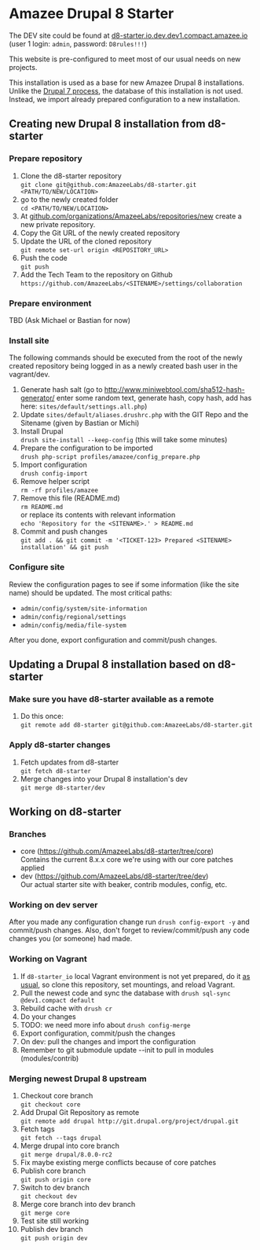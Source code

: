 # Amazee Drupal 8 Starter

The DEV site could be found at [d8-starter.io.dev.dev1.compact.amazee.io](http://d8-starter.io.dev.dev1.compact.amazee.io/) (user 1 login: `admin`, password: `D8rules!!!`)

This website is pre-configured to meet most of our usual needs on new projects.

This installation is used as a base for new Amazee Drupal 8 installations. Unlike the [Drupal 7 process](https://github.com/AmazeeLabs/new-site.com#readme), the database of this installation is not used. Instead, we import already prepared configuration to a new installation.

## Creating new Drupal 8 installation from d8-starter

### Prepare repository

1. Clone the d8-starter repository  
`git clone git@github.com:AmazeeLabs/d8-starter.git <PATH/TO/NEW/LOCATION>`
1. go to the newly created folder  
`cd <PATH/TO/NEW/LOCATION>`
1. At [github.com/organizations/AmazeeLabs/repositories/new](https://github.com/organizations/AmazeeLabs/repositories/new) create a new private repository.
1. Copy the Git URL of the newly created repository
1. Update the URL of the cloned repository  
`git remote set-url origin <REPOSITORY_URL>`
1. Push the code  
`git push`
1. Add the Tech Team to the repository on Github
`https://github.com/AmazeeLabs/<SITENAME>/settings/collaboration`

### Prepare environment

TBD (Ask Michael or Bastian for now)

### Install site

The following commands should be executed from the root of the newly created repository being logged in as a newly created bash user in the vagrant/dev.

1. Generate hash salt (go to http://www.miniwebtool.com/sha512-hash-generator/ enter some random text, generate hash, copy hash, add has here: `sites/default/settings.all.php`)
1. Update `sites/default/aliases.drushrc.php` with the GIT Repo and the Sitename (given by Bastian or Michi)
1. Install Drupal  
`drush site-install --keep-config` (this will take some minutes)
1. Prepare the configuration to be imported  
`drush php-script profiles/amazee/config_prepare.php`
1. Import configuration  
`drush config-import`  
1. Remove helper script  
`rm -rf profiles/amazee`
1. Remove this file (README.md)  
`rm README.md`  
or replace its contents with relevant information  
`echo 'Repository for the <SITENAME>.' > README.md`
1. Commit and push changes  
`git add . && git commit -m '<TICKET-123> Prepared <SITENAME> installation' && git push`

### Configure site

Review the configuration pages to see if some information (like the site name) should be updated. The most critical paths:

- `admin/config/system/site-information`
- `admin/config/regional/settings`
- `admin/config/media/file-system`

After you done, export configuration and commit/push changes.

## Updating a Drupal 8 installation based on d8-starter

### Make sure you have d8-starter available as a remote
1. Do this once:  
`git remote add d8-starter git@github.com:AmazeeLabs/d8-starter.git`

### Apply d8-starter changes 
1. Fetch updates from d8-starter  
`git fetch d8-starter`
1. Merge changes into your Drupal 8 installation's dev  
`git merge d8-starter/dev`

## Working on d8-starter

### Branches

- core (https://github.com/AmazeeLabs/d8-starter/tree/core)  
  Contains the current 8.x.x core we're using with our core patches applied
- dev (https://github.com/AmazeeLabs/d8-starter/tree/dev)  
  Our actual starter site with beaker, contrib modules, config, etc.

### Working on dev server

After you made any configuration change run `drush config-export -y` and commit/push changes. Also, don't forget to review/commit/push any code changes you (or someone) had made.

### Working on Vagrant

1. If `d8-starter_io` local Vagrant environment is not yet prepared, do it [as usual](http://confluence.amazeelabs.com/display/KNOWLEDGE/Amazee.IO+Vagrant), so clone this repository, set mountings, and reload Vagrant.
1. Pull the newest code and sync the database with `drush sql-sync @dev1.compact default`
1. Rebuild cache with `drush cr`
1. Do your changes
1. TODO: we need more info about `drush config-merge`
1. Export configuration, commit/push the changes
1. On dev: pull the changes and import the configuration
1. Remember to git submodule update --init to pull in modules (modules/contrib)

### Merging newest Drupal 8 upstream

1. Checkout core branch  
`git checkout core`
1. Add Drupal Git Repository as remote  
`git remote add drupal http://git.drupal.org/project/drupal.git`
1. Fetch tags  
`git fetch --tags drupal`
1. Merge drupal into core branch  
`git merge drupal/8.0.0-rc2`
1. Fix maybe existing merge conflicts because of core patches
1. Publish core branch  
`git push origin core`
1. Switch to dev branch  
`git checkout dev`
1. Merge core branch into dev branch  
`git merge core`
1. Test site still working
1. Publish dev branch  
`git push origin dev`
